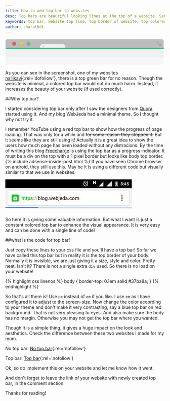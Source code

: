 ```yaml
---
title: How to add top bar to websites
desc: Top bars are beautiful looking lines at the top of a website. See how I have implemented it in my websites.
keywords: top bar, website top line, top border of website, top colored line in websites
author: sharathdt
---
```


<img alt="How to add colored top bar to website" title="How to add colored top bar to website" itemprop="thumbnailUrl" src="/images/top-bar-on-websites.jpg">


As you can see in the screenshot, one of my websites [nallikayi](https://articles.nallikayi.com){:rel='dofollow'}, there is a top green bar for no reason. Though the website is minimal, a colored top bar would not do much harm. Instead, it increases the beauty of your website (if used correctly).

##Why top bar?

I started considering top bar only after I saw the designers from [Quora](https://www.quora.com) started using it. And my blog WebJeda had a minimal theme. So I thought why not try it. 

I remember YouTube using a red top bar to show how the progress of page loading. That was only for a while and <strike>for some reason they stopped it.</strike> But it seems like they are still using it! Actually it is a great idea to show the users how much page has been loaded without any distracions. By the time of writing this blog <a rel="nofollow" href="https://www.freecharge.in" alt="Freecharge">Freecharge</a> is using the top bar as a progress indicator. It must be a div on the top with a 1 pixel border but looks like body top border.
{% include adsense-inside-post.html %}
If you have seen Chrome browser on android, they still use this. May be it is using a different code but visually similar to that we use in websites.

![Android chrome browser top loading bar](/images/android-chrome-browser-using-top-bar-screenshot.jpg)

So here it is giving some valuable information. But what I want is just a constant colored top bar to enhance the visual appearance. It is very easy and can be done with a single line of code!

##what is the code for top bar!

Just copy these lines to your css file and you'll have a top bar! So far we have called this top bar but in reality it is the top border of your body. Normally it is invisible, we are just giving it a size, style and color. Pretty neat. Isn't it? There is not a single extra ```div``` used. So there is no load on your website!


{% highlight css linenos %}
body {
  border-top: 0.1em solid #37ba8a;
}
{% endhighlight %}


So that's all there is! Use ```px``` instead of ```em``` if you like. I use ```em``` as I have configured it to adjust to the screen-size.  Now change the color according to your theme and don't make it very contrasting, say a blue top bar on red background. That is not very pleasing to eyes. And also make sure the body has no margin. Otherwise you may not get the top bar where you wanted.

Though it is a simple thing, it gives a huge impact on the look and aesthetics.
Check the difference between these two websites I made for my mom.

No top bar: [No top bar](http://webjeda.com/No-top-bar/){:rel='nofollow'} 


Top bar: [Top bar](http://webjeda.com/top-bar/){:rel='nofollow'}


Ok, so do implement this on your website and let me know how it went.

And don't forget to leave the link of your website with newly created top bar, in the comment section.

Thanks for reading!